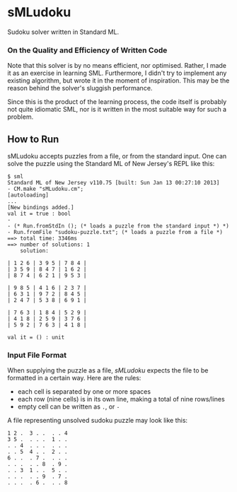 sMLudoku
========

Sudoku solver written in Standard ML.

### On the Quality and Efficiency of Written Code

Note that this solver is by no means efficient, nor optimised. Rather, I made
it as an exercise in learning SML. Furthermore, I didn't try to implement any
existing algorithm, but wrote it in the moment of inspiration. This may be the
reason behind the solver's sluggish performance.

Since this is the product of the learning process, the code itself is probably
not quite idiomatic SML, nor is it written in the most suitable way for such a
problem.

How to Run
----------

sMLudoku accepts puzzles from a file, or from the standard input. One can solve
the puzzle using the Standard ML of New Jersey's REPL like this:

    $ sml
    Standard ML of New Jersey v110.75 [built: Sun Jan 13 00:27:10 2013]
    - CM.make "sMLudoku.cm";
    [autoloading]
    ...
    [New bindings added.]
    val it = true : bool
    -
    - (* Run.fromStdIn (); (* loads a puzzle from the standard input *) *)
    - Run.fromFile "sudoku-puzzle.txt"; (* loads a puzzle from a file *)
    ==> total time: 3346ms
    ==> number of solutions: 1
        solution:

    | 1 2 6 | 3 9 5 | 7 8 4 |
    | 3 5 9 | 8 4 7 | 1 6 2 |
    | 8 7 4 | 6 2 1 | 9 5 3 |

    | 9 8 5 | 4 1 6 | 2 3 7 |
    | 6 3 1 | 9 7 2 | 8 4 5 |
    | 2 4 7 | 5 3 8 | 6 9 1 |

    | 7 6 3 | 1 8 4 | 5 2 9 |
    | 4 1 8 | 2 5 9 | 3 7 6 |
    | 5 9 2 | 7 6 3 | 4 1 8 |

    val it = () : unit

### Input File Format

When supplying the puzzle as a file, *sMLudoku* expects the file to be formatted
in a certain way. Here are the rules:

* each cell is separated by one or more spaces
* each row (nine cells) is in its own line, making a total of nine rows/lines
* empty cell can be written as `.`, or `-`

A file representing unsolved sudoku puzzle may look like this:

    1 2 .  3 . .  . . 4
    3 5 .  . . .  1 . .
    . . 4  . . .  . . .
    . . 5  4 . .  2 . .
    6 . .  . 7 .  . . .
    . . .  . . 8  . 9 .
    . . 3  1 . .  5 . .
    . . .  . . 9  . 7 .
    . . .  . 6 .  . . 8

